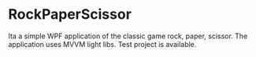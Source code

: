# RockPaperScissor
Ita a simple WPF application of the classic game rock, paper, scissor.
The application uses MVVM light libs.
Test project is available.
